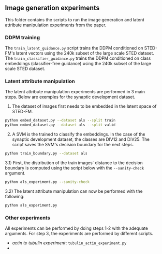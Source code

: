 ## Image generation experiments 
This folder contains the scripts to run the image generation and latent attribute manipulation experiments from the paper. 

### DDPM training 
The `train_latent_guidance.py` script trains the DDPM conditioned on STED-FM's latent vectors using the 240k subset of the large scale STED dataset.  
The `train_classifier_guidance.py` trains the DDPM conditioned on class embeddings (classifier-free guidance) using the 240k subset of the large scale STED dataset.

### Latent attribute manipulation
The latent attribute manipulation experiments are performed in 3 main steps. Below are exemples for the synaptic development dataset.

1) The dataset of images first needs to be embedded in the latent space of STED-FM.
```bash
python embed_dataset.py --dataset als --split train 
python embed_dataset.py --dataset als --split valid
```

2) A SVM is the trained to classify the embeddings. In the case of the synaptic development dataset, the classes are DIV12 and DIV25. The script saves the SVM's decision boundary for the next steps.

```bash
python train_boundary.py --dataset als 
```

3.1) First, the distribution of the train images' distance to the decision boundary is computed using the script below with the `--sanity-check` argument. 

```bash
python als_experiment.py --sanity-check
```

3.2) The latent attribute manipulation can now be performed with the following:
```bash
python als_experiment.py
```

### Other experiments
All experiments can be performed by doing steps 1-2 with the adequate arguments. For step 3, the experiments are performed by different scripts.  
- *actin to tubulin experiment*: `tubulin_actin_experiment.py`
- 

